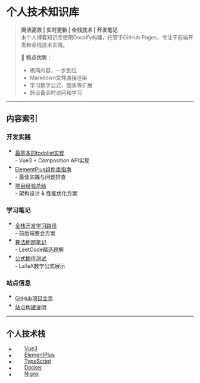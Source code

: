 # <i class="fas fa-laptop-code"></i> 个人技术知识库

> **简洁高效 | 实时更新 | 全栈技术 | 开发笔记**  
> 本个人博客知识库使用Docsify构建，托管于GitHub Pages，专注于前端开发和全栈技术实践。
> 
> 🚀 **特点优势**：
> - 极简内容，一步到位
> - Markdown文件直接渲染
> - 学习数学公式、图表等扩展
> - 跨设备实时访问和学习

---

## <i class="fas fa-bookmark"></i> 内容索引

### <i class="fas fa-list-check"></i> 开发实践
- [<i class="fas fa-check-circle"></i> 最基本的todolist实现](zh-cn/todolist建立.md) - Vue3 + Composition API实现
- [<i class="fas fa-layer-group"></i> ElementPlus组件库指南](zh-cn/element-plus.md) - 最佳实践与问题排查
- [<i class="fas fa-sitemap"></i> 项目经验总结](zh-cn/项目经验.md) - 架构设计 & 性能优化方案

### <i class="fas fa-graduation-cap"></i> 学习笔记
- [<i class="fas fa-infinity"></i> 全栈开发学习路径](zh-cn/全栈开发经验总结.md) - 前后端整合方案
- [<i class="fas fa-calculator"></i> 算法刷题笔记](zh-cn/算法刷题.md) - LeetCode精选题解
- [<i class="fas fa-square-root-alt"></i> 公式插件测试](zh-cn/插件公式示例.md) - LaTeX数学公式展示

### <i class="fas fa-cogs"></i> 站点信息
- [<i class="fab fa-github"></i> GitHub项目主页](https://github.com/ksladnasx)
- [<i class="fas fa-code-branch"></i> 站点构建说明](#/README.md)

---

## <i class="fas fa-rocket"></i> 个人技术栈
- [<img src="https://tse1-mm.cn.bing.net/th/id/OIP-C.AqyudVa9weRE215AAm8LUgAAAA?w=155&h=158&c=7&r=0&o=7&dpr=1.5&pid=1.7&rm=3" style="height:15px;padding-right:10px"/>Vue3](https://cn.vuejs.org/)
- [<img src="https://element-plus.org/images/element-plus-logo-small.svg" style="height:15px;padding-right:10px"/>ElementPlus](https://element-plus.org/zh-CN/)
- [<img src="https://www.typescriptlang.org/favicon-32x32.png?v=8944a05a8b601855de116c8a56d3b3ae" style="height:15px;padding-right:10px"/>TypeScript](https://www.typescriptlang.org/)
- [<img src="https://tse4-mm.cn.bing.net/th/id/OIP-C.bfNVfuKq5NOy_tB-ZD3RMQAAAA?w=140&h=158&c=7&r=0&o=5&dpr=1.5&pid=1.7" style="height:15px;padding-right:10px;"/>Docker](https://www.docker.com/)
- [<img src="https://nginx.org/favicon.ico" style="height:15px;padding-right:10px"/>Nignx](https://nginx.org/)
<style> 
/* 用于Vue链接的小图标居中 */
 a{
    display:flex;
    align-items:center
 }

</style>

